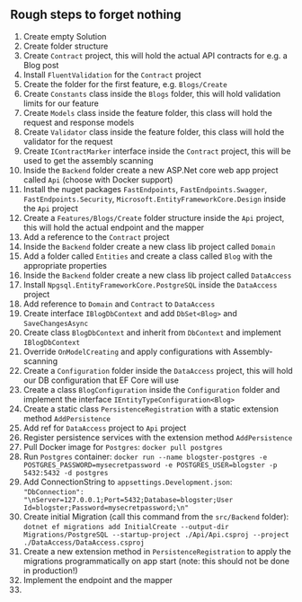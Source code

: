 ## Rough steps to forget nothing

1. Create empty Solution
2. Create folder structure
3. Create `Contract` project, this will hold the actual API contracts for e.g. a Blog post
4. Install `FluentValidation` for the `Contract` project
5. Create the folder for the first feature, e.g. `Blogs/Create`
6. Create `Constants` class inside the `Blogs` folder, this will hold validation limits for our feature
7. Create `Models` class inside the feature folder, this class will hold the request and response models
8. Create `Validator` class inside the feature folder, this class will hold the validator for the request
9. Create `IContractMarker` interface inside the `Contract` project, this will be used to get the assembly scanning
10. Inside the `Backend` folder create a new ASP.Net core web app project called `Api` (choose with Docker support)
11. Install the nuget packages `FastEndpoints`, `FastEndpoints.Swagger`, `FastEndpoints.Security`, `Microsoft.EntityFrameworkCore.Design` inside the `Api` project
12. Create a `Features/Blogs/Create` folder structure inside the `Api` project, this will hold the actual endpoint and the mapper
13. Add a reference to the `Contract` project
14. Inside the `Backend` folder create a new class lib project called `Domain`
15. Add a folder called `Entities` and create a class called `Blog` with the appropriate properties
16. Inside the `Backend` folder create a new class lib project called `DataAccess`
17. Install `Npgsql.EntityFrameworkCore.PostgreSQL` inside the `DataAccess` project
18. Add reference to `Domain` and `Contract` to `DataAccess`
19. Create interface `IBlogDbContext` and add `DbSet<Blog>` and `SaveChangesAsync`
20. Create class `BlogDbContext` and inherit from `DbContext` and implement `IBlogDbContext`
21. Override `OnModelCreating` and apply configurations with Assembly-scanning
22. Create a `Configuration` folder inside the `DataAccess` project, this will hold our DB configuration that EF Core will use
23. Create a class `BlogConfiguration` inside the `Configuration` folder and implement the interface `IEntityTypeConfiguration<Blog>`
24. Create a static class `PersistenceRegistration` with a static extension method `AddPersistence`
25. Add ref for `DataAccess` project to `Api` project
26. Register persistence services with the extension method `AddPersistence`
27. Pull Docker image for `Postgres`: `docker pull postgres`
28. Run `Postgres` container: `docker run --name blogster-postgres -e POSTGRES_PASSWORD=mysecretpassword -e POSTGRES_USER=blogster -p 5432:5432 -d postgres`
29. Add ConnectionString to `appsettings.Development.json`: `"DbConnection": "\nServer=127.0.0.1;Port=5432;Database=blogster;User Id=blogster;Password=mysecretpassword;\n"`
30. Create initial Migration (call this command from the `src/Backend` folder): `dotnet ef migrations add InitialCreate --output-dir Migrations/PostgreSQL --startup-project ./Api/Api.csproj --project ./DataAccess/DataAccess.csproj`
31. Create a new extension method in `PersistenceRegistration` to apply the migrations programmatically on app start (note: this should not be done in production!)
32. Implement the endpoint and the mapper
33. 
